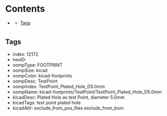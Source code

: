 



Contents
========

* [](#)
	* [Tags](#tags)

# 

## Tags

- index: 12172
- hexID: 
- oompType: FOOTPRINT
- oompSize: kicad
- oompColor: kicad-footprints
- oompDesc: TestPoint
- oompIndex: TestPoint_Plated_Hole_D5.0mm
- oompName: kicad-footprints/TestPoint/TestPoint_Plated_Hole_D5.0mm
- kicadDesc: Plated Hole as test Point, diameter 5.0mm
- kicadTags: test point plated hole
- kicadAttr: exclude_from_pos_files exclude_from_bom
